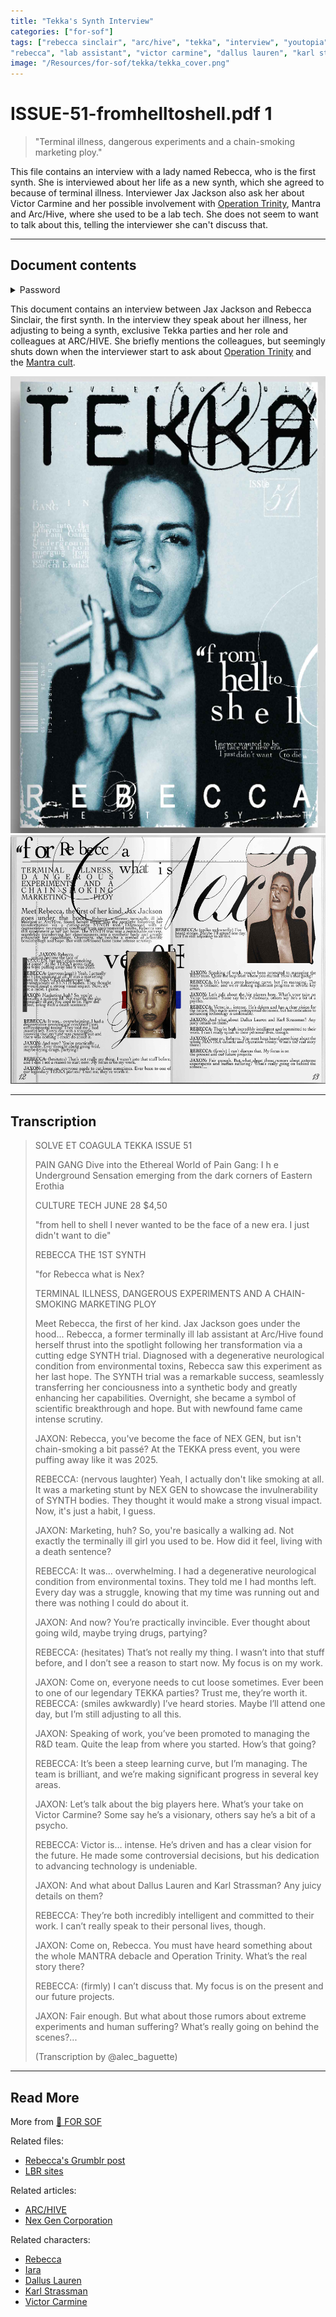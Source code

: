 ```yaml
---
title: "Tekka's Synth Interview"
categories: ["for-sof"]
tags: ["rebecca sinclair", "arc/hive", "tekka", "interview", "youtopia", "nex gen", "synths", "for sof", 
"rebecca", "lab assistant", "victor carmine", "dallus lauren", "karl strassman", "jax jackson"]
image: "/Resources/for-sof/tekka/tekka_cover.png"
---
```


# ISSUE-51-fromhelltoshell.pdf 1

> "Terminal illness, dangerous experiments and a chain-smoking marketing ploy."

This file contains an interview with a lady named Rebecca, who is the first synth. She 
is interviewed about her life as a new synth, which she agreed to because of terminal illness. 
Interviewer Jax Jackson also ask her about Victor Carmine and her possible involvement with 
[Operation Trinity](trinity_document), Mantra and Arc/Hive, where she used to be a lab tech. 
She does not seem to want to talk about this, telling the interviewer she can't discuss that.

***

## Document contents

<details class="password">
  <summary>Password</summary>

arc/hive
</details>

This document contains an interview between Jax Jackson and Rebecca Sinclair, the 
first synth.
In the interview they speak about her illness, her adjusting to being a synth, exclusive Tekka 
parties and her role and colleagues at ARC/HIVE.
She briefly mentions the colleagues, but seemingly shuts down when the interviewer start to ask about [Operation Trinity](trinity_document) 
and the [Mantra cult](../lore/mantra).

![Tekka Magazine Cover](../../Resources/files/tekka/tekka_cover.png)
![Tekka Interview (see transcription)](../../Resources/files/tekka/tekka_interview.png)

***

## Transcription

> SOLVE ET COAGULA
> TEKKA
> ISSUE 51
>
> PAIN GANG
> Dive into the Ethereal World of Pain Gang:
> I         h         e
> Underground Sensation emerging from the dark corners of Eastern Erothia
>
> CULTURE TECH
> JUNE 28    $4,50
>
> "from hell to shell
> I never wanted to be the face of a new era.
> I just didn't want to die"
>
> REBECCA
> THE 1ST SYNTH 
>
> "for Rebecca what is Nex?
>
> TERMINAL ILLNESS, DANGEROUS EXPERIMENTS AND A CHAIN-SMOKING MARKETING PLOY
>
> Meet Rebecca, the first of her kind. Jax Jackson goes under the hood... 
> Rebecca, a former terminally ill lab assistant at Arc/Hive found herself 
> thrust into the spotlight following her transformation via a cutting edge 
> SYNTH trial. Diagnosed with a degenerative neurological condition from 
> environmental toxins, Rebecca saw this experiment as her last hope. The 
> SYNTH trial was a remarkable success, seamlessly transferring her 
> conciousness into a synthetic body and greatly enhancing her capabilities. 
> Overnight, she became a symbol of scientific breakthrough and hope. 
> But with newfound fame came intense scrutiny.
>
> JAXON: Rebecca, you've become the face of NEX GEN, but isn't chain-smoking 
> a bit passé? At the TEKKA press event, you were puffing away like it was 2025.
>
> REBECCA: (nervous laughter) Yeah, I actually don't like smoking at all. 
> It was a marketing stunt by NEX GEN to showcase the invulnerability of 
> SYNTH bodies. They thought it would make a strong visual impact. Now, 
> it's just a habit, I guess.
>
> JAXON: Marketing, huh? So, you're basically a walking ad. Not exactly the 
> terminally ill girl you used to be. How did it feel, living with a death 
> sentence?
>
> REBECCA: It was... overwhelming. I had a degenerative neurological 
> condition from environmental toxins. They told me I had months left. 
> Every day was a struggle, knowing that my time was running out and there 
> was nothing I could do about it.
>
> JAXON: And now? You’re practically invincible. Ever thought about going 
> wild, maybe trying drugs, partying?
>
> REBECCA: (hesitates) That’s not really my thing. I wasn’t into that stuff 
> before, and I don’t see a reason to start now. My focus is on my work. 
>
> JAXON: Come on, everyone needs to cut loose sometimes. Ever been to one 
> of our legendary TEKKA parties? Trust me, they’re worth it.
> REBECCA: (smiles awkwardly) I’ve heard stories. Maybe I’ll attend one day, 
> but I’m still adjusting to all this.
>
> JAXON: Speaking of work, you’ve been promoted to managing the R&D team. 
> Quite the leap from where you started. How’s that going?
>
> REBECCA: It’s been a steep learning curve, but I’m managing. The team is 
> brilliant, and we’re making significant progress in several key areas.
>
> JAXON: Let’s talk about the big players here. What’s your take on Victor 
> Carmine? Some say he’s a visionary, others say he’s a bit of a psycho.
>
> REBECCA: Victor is… intense. He’s driven and has a clear vision for the 
> future. He made some controversial decisions, but his dedication to 
> advancing technology is undeniable.
>
> JAXON: And what about Dallus Lauren and Karl Strassman? Any juicy details 
> on them?
>
> REBECCA: They’re both incredibly intelligent and committed to their work. 
> I can’t really speak to their personal lives, though.
>
> JAXON: Come on, Rebecca. You must have heard something about the whole 
> MANTRA debacle and Operation Trinity. What’s the real story there?
>
> REBECCA: (firmly) I can’t discuss that. My focus is on the present and 
> our future projects.
>
> JAXON: Fair enough. But what about those rumors about extreme experiments 
> and human suffering? What’s really going on behind the scenes?...
>
> (Transcription by @alec_baguette)

***

## Read More

More from [📁 FOR SOF](../for-sof)

Related files:

- [Rebecca's Grumblr post](grumblr)
- [LBR sites](lbr_sites)

Related articles:

- [ARC/HIVE](../lore/archive)
- [Nex Gen Corporation](../lore/nex-gen-corporation)

Related characters:

- [Rebecca](../characters/rebecca)
- [Iara](../characters/iara)
- [Dallus Lauren](../characters/dallus-lauren)
- [Karl Strassman](../characters/strassman)
- [Victor Carmine](../characters)
